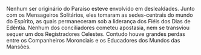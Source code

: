 ﻿Nenhum ser originário do Paraíso esteve envolvido em deslealdades. Junto com os Mensageiros Solitários, eles tomaram as sedes-centrais do mundo do Espírito, as quais permaneceram sob a liderança dos Fiéis dos Dias de Edêntia. Nenhum dos conciliadores cometeu apostasia, nem se transviou sequer um dos Registradores Celestes. Contudo houve grandes perdas entre os Companheiros Moronciais e os Educadores dos Mundos das Mansões.